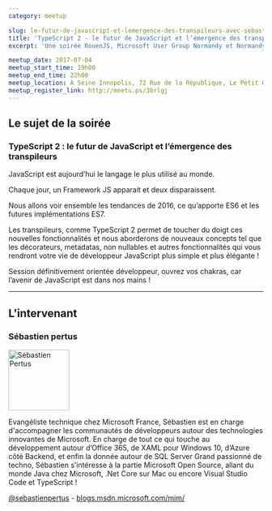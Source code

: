 ```yaml
---
category: meetup

slug: le-futur-de-javascript-et-lemergence-des-transpileurs-avec-sebastien-pertus
title: 'TypeScript 2 - le futur de JavaScript et l’émergence des transpileurs avec Sébastien Pertus'
excerpt: 'Une soirée RouenJS, Microsoft User Group Normandy et Normandy Java User Group avec Sébastien Pertus et un sujet autour de TypeScript.'

meetup_date: 2017-07-04
meetup_start_time: 19h00
meetup_end_time: 22h00
meetup_location: À Seine Innopolis, 72 Rue de la République, Le Petit Quevilly
meetup_register_link: http://meetu.ps/3brlgj
---
```


## Le sujet de la soirée

### TypeScript 2 : le futur de JavaScript et l’émergence des transpileurs

JavaScript est aujourd’hui le langage le plus utilisé au monde.

Chaque jour, un Framework JS apparait et deux disparaissent.

Nous allons voir ensemble les tendances de 2016, ce qu’apporte ES6 et les futures implémentations ES7.

Les transpileurs, comme TypeScript 2 permet de toucher du doigt ces nouvelles fonctionnalités et nous aborderons de nouveaux concepts tel que les décorateurs, metadatas, non nullables et autres fonctionnalités qui vous rendront votre vie de développeur JavaScript plus simple et plus élégante !

Session définitivement orientée développeur, ouvrez vos chakras, car l’avenir de JavaScript est dans nos mains !

---

## L'intervenant

### Sébastien pertus

<img src="/images/meetups/speakers/spertus.jpg" alt="Sébastien Pertus" width="120" className="alignleft" />

Evangéliste technique chez Microsoft France, Sébastien est en charge d'accompagner les communautés de développeurs autour des technologies innovantes de Microsoft. En charge de tout ce qui touche au développement autour d’Office 365, de XAML pour Windows 10, d’Azure côté Backend, et enfin la donnée autour de SQL Server Grand passionné de techno, Sébastien s’intéresse à la partie Microsoft Open Source, allant du monde Java chez Microsoft, .Net Core sur Mac ou encore Visual Studio Code et TypeScript !

[@sebastienpertus](https://twitter.com/sebastienpertus) - [blogs.msdn.microsoft.com/mim/](https://blogs.msdn.microsoft.com/mim/)
